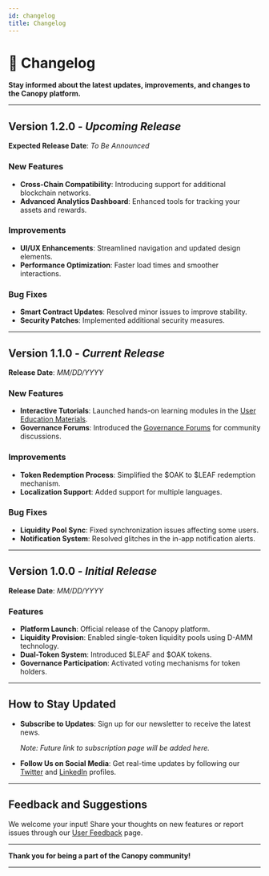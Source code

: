 ```yaml
---
id: changelog
title: Changelog
---
```


# 📃 Changelog

**Stay informed about the latest updates, improvements, and changes to the Canopy platform.**

---

## **Version 1.2.0** - *Upcoming Release*

**Expected Release Date**: *To Be Announced*

### **New Features**

- **Cross-Chain Compatibility**: Introducing support for additional blockchain networks.
- **Advanced Analytics Dashboard**: Enhanced tools for tracking your assets and rewards.

### **Improvements**

- **UI/UX Enhancements**: Streamlined navigation and updated design elements.
- **Performance Optimization**: Faster load times and smoother interactions.

### **Bug Fixes**

- **Smart Contract Updates**: Resolved minor issues to improve stability.
- **Security Patches**: Implemented additional security measures.

---

## **Version 1.1.0** - *Current Release*

**Release Date**: *MM/DD/YYYY*

### **New Features**

- **Interactive Tutorials**: Launched hands-on learning modules in the [User Education Materials](../user-education-materials/interactive-tutorials).
- **Governance Forums**: Introduced the [Governance Forums](../governance/governance-forums) for community discussions.

### **Improvements**

- **Token Redemption Process**: Simplified the $OAK to $LEAF redemption mechanism.
- **Localization Support**: Added support for multiple languages.

### **Bug Fixes**

- **Liquidity Pool Sync**: Fixed synchronization issues affecting some users.
- **Notification System**: Resolved glitches in the in-app notification alerts.

---

## **Version 1.0.0** - *Initial Release*

**Release Date**: *MM/DD/YYYY*

### **Features**

- **Platform Launch**: Official release of the Canopy platform.
- **Liquidity Provision**: Enabled single-token liquidity pools using D-AMM technology.
- **Dual-Token System**: Introduced $LEAF and $OAK tokens.
- **Governance Participation**: Activated voting mechanisms for token holders.

---

## **How to Stay Updated**

- **Subscribe to Updates**: Sign up for our newsletter to receive the latest news.

  *Note: Future link to subscription page will be added here.*

- **Follow Us on Social Media**: Get real-time updates by following our [Twitter](#) and [LinkedIn](#) profiles.

---

## **Feedback and Suggestions**

We welcome your input! Share your thoughts on new features or report issues through our [User Feedback](user-feedback) page.

---

**Thank you for being a part of the Canopy community!**

---
